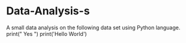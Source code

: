 # Data-Analysis-s
A small data analysis on the following data set using Python language.
print(" Yes ")
print('Hello World')
